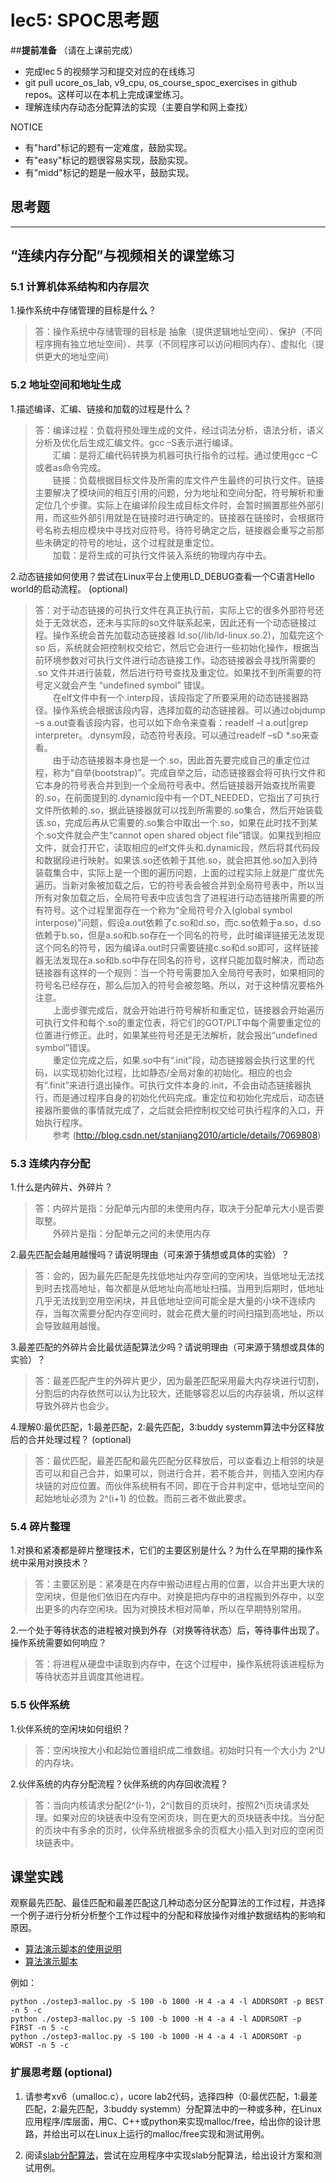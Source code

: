 # lec5: SPOC思考题

##**提前准备**
（请在上课前完成）

- 完成lec５的视频学习和提交对应的在线练习
- git pull ucore_os_lab, v9_cpu, os_course_spoc_exercises in github repos。这样可以在本机上完成课堂练习。
- 理解连续内存动态分配算法的实现（主要自学和网上查找）

NOTICE
- 有"hard"标记的题有一定难度，鼓励实现。
- 有"easy"标记的题很容易实现，鼓励实现。
- 有"midd"标记的题是一般水平，鼓励实现。


## 思考题
---

## “连续内存分配”与视频相关的课堂练习

### 5.1 计算机体系结构和内存层次

1.操作系统中存储管理的目标是什么？

> 答：操作系统中存储管理的目标是 抽象（提供逻辑地址空间）、保护（不同程序拥有独立地址空间）、共享（不同程序可以访问相同内存）、虚拟化（提供更大的地址空间）


### 5.2 地址空间和地址生成
1.描述编译、汇编、链接和加载的过程是什么？

> 答：编译过程：负载将预处理生成的文件，经过词法分析，语法分析，语义分析及优化后生成汇编文件。gcc –S表示进行编译。  
> 　　汇编：是将汇编代码转换为机器可执行指令的过程。通过使用gcc –C或者as命令完成。  
> 　　链接：负载根据目标文件及所需的库文件产生最终的可执行文件。链接主要解决了模块间的相互引用的问题，分为地址和空间分配，符号解析和重定位几个步骤。实际上在编译阶段生成目标文件时，会暂时搁置那些外部引用，而这些外部引用就是在链接时进行确定的。链接器在链接时，会根据符号名称去相应模块中寻找对应符号。待符号确定之后，链接器会重写之前那些未确定的符号的地址，这个过程就是重定位。  
> 　　加载：是将生成的可执行文件装入系统的物理内存中去。

2.动态链接如何使用？尝试在Linux平台上使用LD_DEBUG查看一个C语言Hello world的启动流程。  (optional)

> 答：对于动态链接的可执行文件在真正执行前，实际上它的很多外部符号还处于无效状态，还未与实际的so文件联系起来，因此还有一个动态链接过程。操作系统会首先加载动态链接器 ld.so(/lib/ld-linux.so.2)，加载完这个 so 后，系统就会把控制权交给它，然后它会进行一些初始化操作，根据当前环境参数对可执行文件进行动态链接工作。动态链接器会寻找所需要的 .so 文件并进行装载，然后进行符号查找及重定位。如果找不到所需要的符号定义就会产生 “undefined symbol” 错误。  
> 　　在elf文件中有一个.interp段，该段指定了所要采用的动态链接器路径。操作系统会根据该段内容，选择加载的动态链接器。可以通过objdump –s a.out查看该段内容，也可以如下命令来查看：readelf –l a.out|grep interpreter。.dynsym段，动态符号表段。可以通过readelf –sD *.so来查看。  
> 　　由于动态链接器本身也是一个.so，因此首先要完成自己的重定位过程，称为“自举(bootstrap)”。完成自举之后，动态链接器会将可执行文件和它本身的符号表合并到到一个全局符号表中。然后链接器开始查找所需要的.so，在前面提到的.dynamic段中有一个DT_NEEDED，它指出了可执行文件所依赖的.so，据此链接器就可以找到所需要的.so集合，然后开始装载该.so，完成后再从它需要的.so集合中取出一个.so，如果在此时找不到某个.so文件就会产生“cannot open shared object file”错误。如果找到相应文件，就会打开它，读取相应的elf文件头和.dynamic段，然后将其代码段和数据段进行映射。如果该.so还依赖于其他.so，就会把其他.so加入到待装载集合中，实际上是一个图的遍历问题，上面的过程实际上就是广度优先遍历。当新对象被加载之后，它的符号表会被合并到全局符号表中，所以当所有对象加载之后，全局符号表中应该包含了进程进行动态链接所需要的所有符号。这个过程里面存在一个称为“全局符号介入(global symbol interpose)”问题，假设a.out依赖了c.so和d.so，而c.so依赖于a.so，d.so依赖于b.so，但是a.so和b.so存在一个同名的符号，此时编译链接无法发现这个同名的符号，因为编译a.out时只需要链接c.so和d.so即可，这样链接器无法发现在a.so和b.so中存在同名的符号，这样只能加载时解决，而动态链接器有这样的一个规则：当一个符号需要加入全局符号表时，如果相同的符号名已经存在，那么后加入的符号会被忽略。所以，对于这种情况要格外注意。  
> 　　上面步骤完成后，就会开始进行符号解析和重定位，链接器会开始遍历可执行文件和每个.so的重定位表，将它们的GOT/PLT中每个需要重定位的位置进行修正。此时，如果某些符号还是无法解析，就会报出“undefined symbol”错误。  
> 　　重定位完成之后，如果.so中有“.init”段，动态链接器会执行这里的代码，以实现初始化过程，比如静态/全局对象的初始化。相应的也会有“.finit”来进行退出操作。可执行文件本身的.init，不会由动态链接器执行，而是通过程序自身的初始化代码完成。重定位和初始化完成后，动态链接器所要做的事情就完成了，之后就会把控制权交给可执行程序的入口，开始执行程序。  
> 　　参考 (http://blog.csdn.net/stanjiang2010/article/details/7069808)


### 5.3 连续内存分配
1.什么是内碎片、外碎片？

> 答：内碎片是指：分配单元内部的未使用内存，取决于分配单元大小是否要取整。  
> 　　外碎片是指：分配单元之间的未使用内存

2.最先匹配会越用越慢吗？请说明理由（可来源于猜想或具体的实验）？

> 答：会的，因为最先匹配是先找低地址内存空间的空闲块，当低地址无法找到时去找高地址，每次都是从低地址向高地址扫描。当用到后期时，低地址几乎无法找到空用空闲块，并且低地址空间可能全是大量的小块不连续内存，当每次需要分配内存空间时，就会花费大量的时间扫描到高地址，所以会导致越用越慢。

3.最差匹配的外碎片会比最优适配算法少吗？请说明理由（可来源于猜想或具体的实验）？

> 答：最差匹配产生的外碎片更少，因为最差匹配采用最大内存块进行切割，分割后的内存依然可以认为比较大，还能够容忍以后的内存装填，所以这样导致外碎片也会少。

4.理解0:最优匹配，1:最差匹配，2:最先匹配，3:buddy systemm算法中分区释放后的合并处理过程？ (optional)

> 答：最优匹配，最差匹配和最先匹配分区释放后，可以查看边上相邻的块是否可以和自己合并，如果可以，则进行合并，若不能合并，则插入空闲内存块链的对应位置。而伙伴系统稍有不同，即在于合并判定中，低地址空间的起始地址必须为 2^(i+1) 的位数。而前三者不做此要求。

### 5.4 碎片整理
1.对换和紧凑都是碎片整理技术，它们的主要区别是什么？为什么在早期的操作系统中采用对换技术？  

> 答：主要区别是：紧凑是在内存中搬动进程占用的位置，以合并出更大块的空闲块，但是他们依旧在内存中。对换是把内存中的进程搬到外存中，以空出更多的内存空闲块。因为对换技术相对简单，所以在早期特别常用。

2.一个处于等待状态的进程被对换到外存（对换等待状态）后，等待事件出现了。操作系统需要如何响应？

> 答：将进程从硬盘中读取到内存中，在这个过程中，操作系统将该进程标为等待状态并且调度其他进程。

### 5.5 伙伴系统
1.伙伴系统的空闲块如何组织？

> 答：空闲块按大小和起始位置组织成二维数组。初始时只有一个大小为 2^U 的内存块。

2.伙伴系统的内存分配流程？伙伴系统的内存回收流程？

> 答：当向内核请求分配(2^(i-1)，2^i]数目的页块时，按照2^i页块请求处理。如果对应的块链表中没有空闲页块，则在更大的页块链表中找。当分配的页块中有多余的页时，伙伴系统根据多余的页框大小插入到对应的空闲页块链表中。

## 课堂实践

观察最先匹配、最佳匹配和最差匹配这几种动态分区分配算法的工作过程，并选择一个例子进行分析分析整个工作过程中的分配和释放操作对维护数据结构的影响和原因。

  * [算法演示脚本的使用说明](https://github.com/chyyuu/os_tutorial_lab/blob/master/ostep/ostep3-malloc.md)
  * [算法演示脚本](https://github.com/chyyuu/os_tutorial_lab/blob/master/ostep/ostep3-malloc.py)

例如：
```
python ./ostep3-malloc.py -S 100 -b 1000 -H 4 -a 4 -l ADDRSORT -p BEST -n 5 -c
python ./ostep3-malloc.py -S 100 -b 1000 -H 4 -a 4 -l ADDRSORT -p FIRST -n 5 -c
python ./ostep3-malloc.py -S 100 -b 1000 -H 4 -a 4 -l ADDRSORT -p WORST -n 5 -c
```

### 扩展思考题 (optional)

1. 请参考xv6（umalloc.c），ucore lab2代码，选择四种（0:最优匹配，1:最差匹配，2:最先匹配，3:buddy systemm）分配算法中的一种或多种，在Linux应用程序/库层面，用C、C++或python来实现malloc/free，给出你的设计思路，并给出可以在Linux上运行的malloc/free实现和测试用例。


2. 阅读[slab分配算法](http://en.wikipedia.org/wiki/Slab_allocation)，尝试在应用程序中实现slab分配算法，给出设计方案和测试用例。
